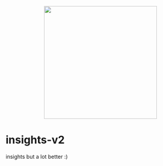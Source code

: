 <p align="center">
  <img width="300px" src="https://github.com/skhanal5/insights-v2/assets/74752121/9aa05e90-22d9-4c2a-8acf-411ed23110dd">
</p>

# insights-v2
insights but a lot better :)
